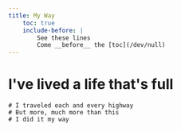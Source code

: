 ```yaml
---
title: My Way
    toc: true
    include-before: |
        See these lines
        Come __before__ the [toc](/dev/null)
---        
```

  
  
 
# I've lived a life that's full
    # I traveled each and every highway
    # But more, much more than this
    # I did it my way